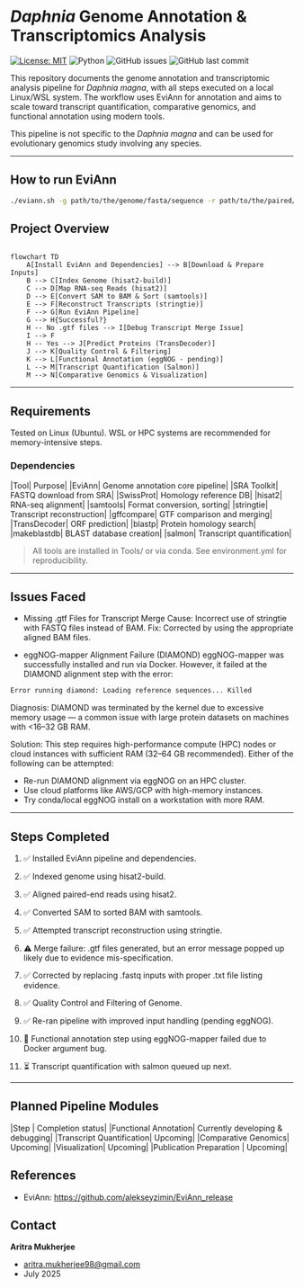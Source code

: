 # *Daphnia* Genome Annotation & Transcriptomics Analysis

[![License: MIT](https://img.shields.io/badge/License-MIT-yellow.svg)](LICENSE)
![Python](https://img.shields.io/badge/python-3.9%2B-blue)
![GitHub issues](https://img.shields.io/github/issues/Aridoge13/Kabosu)
![GitHub last commit](https://img.shields.io/github/last-commit/Aridoge13/Kabosu)

This repository documents the genome annotation and transcriptomic analysis pipeline for *Daphnia magna*, with all steps executed on a local Linux/WSL system. The workflow uses EviAnn for annotation and aims to scale toward transcript quantification, comparative genomics, and functional annotation using modern tools. 

This pipeline is not specific to the *Daphnia magna* and can be used for evolutionary genomics study involving any species.

---
## How to run EviAnn
```bash
./eviann.sh -g path/to/the/genome/fasta/sequence -r path/to/the/paired/reads/text/file -p path/to/the/proteome

```
## Project Overview

```mermaid

flowchart TD
    A[Install EviAnn and Dependencies] --> B[Download & Prepare Inputs]
    B --> C[Index Genome (hisat2-build)]
    C --> D[Map RNA-seq Reads (hisat2)]
    D --> E[Convert SAM to BAM & Sort (samtools)]
    E --> F[Reconstruct Transcripts (stringtie)]
    F --> G[Run EviAnn Pipeline]
    G --> H{Successful?}
    H -- No .gtf files --> I[Debug Transcript Merge Issue]
    I --> F
    H -- Yes --> J[Predict Proteins (TransDecoder)]
    J --> K[Quality Control & Filtering]
    K --> L[Functional Annotation (eggNOG - pending)]
    L --> M[Transcript Quantification (Salmon)] 
    M --> N[Comparative Genomics & Visualization] 
```

---

## Requirements
Tested on Linux (Ubuntu). WSL or HPC systems are recommended for memory-intensive steps.

### Dependencies
|Tool|	Purpose|
|EviAnn|	Genome annotation core pipeline|
|SRA Toolkit|	FASTQ download from SRA|
|SwissProt|	Homology reference DB|
|hisat2|	RNA-seq alignment|
|samtools|	Format conversion, sorting|
|stringtie|	Transcript reconstruction|
|gffcompare|	GTF comparison and merging|
|TransDecoder|	ORF prediction|
|blastp|	Protein homology search|
|makeblastdb|	BLAST database creation|
|salmon|	Transcript quantification|

> All tools are installed in Tools/ or via conda. See environment.yml for reproducibility.

---

## Issues Faced
- Missing .gtf Files for Transcript Merge
Cause: Incorrect use of stringtie with FASTQ files instead of BAM.
Fix: Corrected by using the appropriate aligned BAM files.

- eggNOG-mapper Alignment Failure (DIAMOND)
eggNOG-mapper was successfully installed and run via Docker. However, it failed at the DIAMOND alignment step with the error:

```bash
Error running diamond: Loading reference sequences... Killed
```

Diagnosis: DIAMOND was terminated by the kernel due to excessive memory usage — a common issue with large protein datasets on machines with <16–32 GB RAM.

Solution: This step requires high-performance compute (HPC) nodes or cloud instances with sufficient RAM (32–64 GB recommended). Either of the following can be attempted:

- Re-run DIAMOND alignment via eggNOG on an HPC cluster.
- Use cloud platforms like AWS/GCP with high-memory instances.
- Try conda/local eggNOG install on a workstation with more RAM. 

---

## Steps Completed
1. ✅ Installed EviAnn pipeline and dependencies.

2. ✅ Indexed genome using hisat2-build.

3. ✅ Aligned paired-end reads using hisat2.

4. ✅ Converted SAM to sorted BAM with samtools.

5. ✅ Attempted transcript reconstruction using stringtie.

6. ⚠️ Merge failure: .gtf files generated, but an error message popped up likely due to evidence mis-specification.

7. ✅ Corrected by replacing .fastq inputs with proper .txt file listing evidence.

8. ✅ Quality Control and Filtering of Genome.

9. ✅ Re-ran pipeline with improved input handling (pending eggNOG).

10. 🚧 Functional annotation step using eggNOG-mapper failed due to Docker argument bug.

11. ⏳ Transcript quantification with salmon queued up next.

---

## Planned Pipeline Modules

|Step | Completion status|
|Functional Annotation| Currently developing & debugging|
|Transcript Quantification| Upcoming|
|Comparative Genomics| Upcoming|
|Visualization| Upcoming|
|Publication Preparation | Upcoming|

## References
- EviAnn: https://github.com/alekseyzimin/EviAnn_release

## Contact
**Aritra Mukherjee**
- aritra.mukherjee98@gmail.com
- July 2025